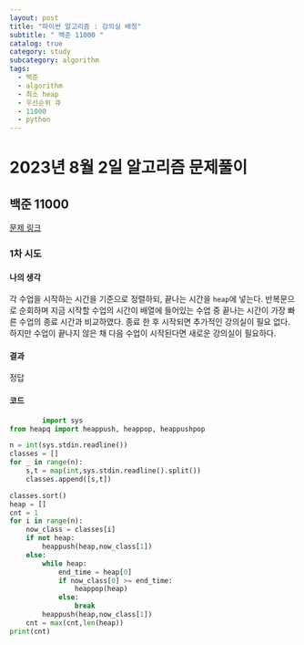 ```yaml
---
layout: post
title: "파이썬 알고리즘 : 강의실 배정"
subtitle: " 백준 11000 "
catalog: true
category: study
subcategory: algorithm
tags:
  - 백준
  - algorithm
  - 최소 heap
  - 우선순위 큐
  - 11000
  - python
---
```


# 2023년 8월 2일 알고리즘 문제풀이

## 백준 11000

[문제 링크](https://www.acmicpc.net/problem/11000)

### 1차 시도

#### 나의 생각

각 수업을 시작하는 시간을 기준으로 정렬하되, 끝나는 시간을 `heap`에 넣는다. 반복문으로 순회하며 지금 시작할 수업의 시간이 배열에 들어있는 수업 중 끝나는 시간이 가장 빠른 수업의 종료 시간과 비교하였다. 종료 한 후 시작되면 추가적인 강의실이 필요 없다. 하지만 수업이 끝나지 않은 채 다음 수업이 시작된다면 새로운 강의실이 필요하다.

#### 결과

정답

#### 코드

```python
		import sys
from heapq import heappush, heappop, heappushpop

n = int(sys.stdin.readline())
classes = []
for _ in range(n):
    s,t = map(int,sys.stdin.readline().split())
    classes.append([s,t])

classes.sort()
heap = []
cnt = 1
for i in range(n):
    now_class = classes[i]
    if not heap:
        heappush(heap,now_class[1])
    else:
        while heap:
            end_time = heap[0]
            if now_class[0] >= end_time:
                heappop(heap)
            else:
                break
        heappush(heap,now_class[1])
    cnt = max(cnt,len(heap))
print(cnt)
```
